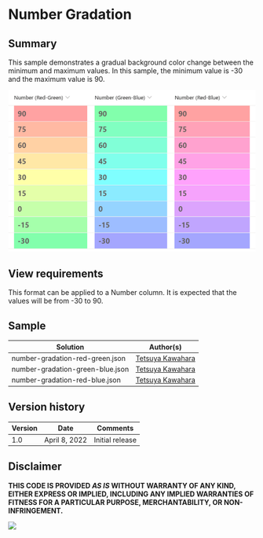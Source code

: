 # Number Gradation

## Summary
This sample demonstrates a gradual background color change between the minimum and maximum values. In this sample, the minimum value is -30 and the maximum value is 90.

![screenshot of the sample](./assets/screenshot.png)

## View requirements
This format can be applied to a Number column. It is expected that the values will be from -30 to 90.

## Sample

Solution                         |Author(s)
---------------------------------|------------------------------------------------
number-gradation-red-green.json  |[Tetsuya Kawahara](https://twitter.com/techan_k)
number-gradation-green-blue.json |[Tetsuya Kawahara](https://twitter.com/techan_k)
number-gradation-red-blue.json   |[Tetsuya Kawahara](https://twitter.com/techan_k)

## Version history

Version |Date          |Comments
--------|--------------|----------------
1.0     |April 8, 2022 |Initial release

## Disclaimer
**THIS CODE IS PROVIDED *AS IS* WITHOUT WARRANTY OF ANY KIND, EITHER EXPRESS OR IMPLIED, INCLUDING ANY IMPLIED WARRANTIES OF FITNESS FOR A PARTICULAR PURPOSE, MERCHANTABILITY, OR NON-INFRINGEMENT.**

<img src="https://pnptelemetry.azurewebsites.net/list-formatting/column-samples/number-gradation" />